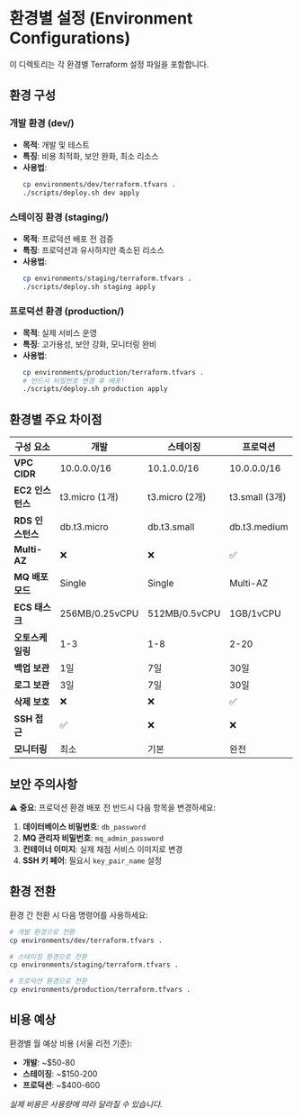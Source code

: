 # 환경별 설정 (Environment Configurations)

이 디렉토리는 각 환경별 Terraform 설정 파일을 포함합니다.

## 환경 구성

### 개발 환경 (dev/)
- **목적**: 개발 및 테스트
- **특징**: 비용 최적화, 보안 완화, 최소 리소스
- **사용법**: 
  ```bash
  cp environments/dev/terraform.tfvars .
  ./scripts/deploy.sh dev apply
  ```

### 스테이징 환경 (staging/)
- **목적**: 프로덕션 배포 전 검증
- **특징**: 프로덕션과 유사하지만 축소된 리소스
- **사용법**:
  ```bash
  cp environments/staging/terraform.tfvars .
  ./scripts/deploy.sh staging apply
  ```

### 프로덕션 환경 (production/)
- **목적**: 실제 서비스 운영
- **특징**: 고가용성, 보안 강화, 모니터링 완비
- **사용법**:
  ```bash
  cp environments/production/terraform.tfvars .
  # 반드시 비밀번호 변경 후 배포!
  ./scripts/deploy.sh production apply
  ```

## 환경별 주요 차이점

| 구성 요소 | 개발 | 스테이징 | 프로덕션 |
|-----------|------|----------|----------|
| **VPC CIDR** | 10.0.0.0/16 | 10.1.0.0/16 | 10.0.0.0/16 |
| **EC2 인스턴스** | t3.micro (1개) | t3.micro (2개) | t3.small (3개) |
| **RDS 인스턴스** | db.t3.micro | db.t3.small | db.t3.medium |
| **Multi-AZ** | ❌ | ❌ | ✅ |
| **MQ 배포 모드** | Single | Single | Multi-AZ |
| **ECS 태스크** | 256MB/0.25vCPU | 512MB/0.5vCPU | 1GB/1vCPU |
| **오토스케일링** | 1-3 | 1-8 | 2-20 |
| **백업 보관** | 1일 | 7일 | 30일 |
| **로그 보관** | 3일 | 7일 | 30일 |
| **삭제 보호** | ❌ | ❌ | ✅ |
| **SSH 접근** | ✅ | ❌ | ❌ |
| **모니터링** | 최소 | 기본 | 완전 |

## 보안 주의사항

⚠️ **중요**: 프로덕션 환경 배포 전 반드시 다음 항목을 변경하세요:

1. **데이터베이스 비밀번호**: `db_password`
2. **MQ 관리자 비밀번호**: `mq_admin_password`
3. **컨테이너 이미지**: 실제 채점 서비스 이미지로 변경
4. **SSH 키 페어**: 필요시 `key_pair_name` 설정

## 환경 전환

환경 간 전환 시 다음 명령어를 사용하세요:

```bash
# 개발 환경으로 전환
cp environments/dev/terraform.tfvars .

# 스테이징 환경으로 전환
cp environments/staging/terraform.tfvars .

# 프로덕션 환경으로 전환
cp environments/production/terraform.tfvars .
```

## 비용 예상

환경별 월 예상 비용 (서울 리전 기준):

- **개발**: ~$50-80
- **스테이징**: ~$150-200
- **프로덕션**: ~$400-600

*실제 비용은 사용량에 따라 달라질 수 있습니다.*
